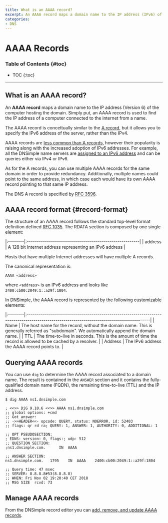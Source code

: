 ```yaml
---
title: What is an AAAA record?
excerpt: An AAAA record maps a domain name to the IP address (IPv6) of the computer hosting the domain.
categories:
- DNS
---
```


# AAAA Records

### Table of Contents {#toc}

* TOC
{:toc}

---

## What is an AAAA record?

An **AAAA record** maps a domain name to the IP address (Version 6) of the computer hosting the domain. Simply put, an AAAA record is used to find the IP address of a computer connected to the internet from a name.

The AAAA record is concettually similar to the [A record](/articles/a-record), but it allows you to specify the IPv6 address of the server, rather than the IPv4.

AAAA records are [less common than A records](/articles/common-dns-records), however their popularity is raising along with the increased adoption of IPv6 addresses. For example, all the DNSimple name servers are [assigned to an IPv6 address](/articles/ipv6-support) and can be queries either via IPv4 or IPv6.

As for the A records, you can use multiple AAAA records for the same domain in order to provide redundancy. Additionally, multiple names could point to the same address, in which case each would have its own AAAA record pointing to that same IP address.

The DNS A record is specified by [RFC 3596](https://tools.ietf.org/html/rfc3596).


## AAAA record format {#record-format}

The structure of an AAAA record follows the standard top-level format definition defined [RFC 1035](https://tools.ietf.org/html/rfc1035#section-3.2.1). The RDATA section is composed by one single element:

|:--------|:--------------------------------------------------------|
| address | A 128 bit Internet address representing an IPv6 address |

Hosts that have multiple Internet addresses will have multiple A records.

The canonical representation is:

```
AAAA <address>
```

where `<address>` is an IPv6 address and looks like `2400:cb00:2049:1::a29f:1804`.

In DNSimple, the AAAA record is represented by the following customizable elements:

|:--------|:-------------------------------------------------------------------------------------------------------------------------------------------|
| Name    | The host name for the record, without the domain name. This is generally referred as "subdomain". We automatically append the domain name. |
| TTL     | The time-to-live in seconds. This is the amount of time the record is allowed to be cached by a resolver.                                  |
| Address | The IPv6 address the AAAA record points to.                                                                                                |


## Querying AAAA records

You can use `dig` to determine the AAAA record associated to a domain name. The result is contained in the `ANSWER` section and it contains the fully-qualified domain name (FQDN), the remaining time-to-live (TTL) and the IP address.

```
$ dig AAAA ns1.dnsimple.com

; <<>> DiG 9.10.6 <<>> AAAA ns1.dnsimple.com
;; global options: +cmd
;; Got answer:
;; ->>HEADER<<- opcode: QUERY, status: NOERROR, id: 52403
;; flags: qr rd ra; QUERY: 1, ANSWER: 1, AUTHORITY: 0, ADDITIONAL: 1

;; OPT PSEUDOSECTION:
; EDNS: version: 0, flags:; udp: 512
;; QUESTION SECTION:
;ns1.dnsimple.com.		IN	AAAA

;; ANSWER SECTION:
ns1.dnsimple.com.	1795	IN	AAAA	2400:cb00:2049:1::a29f:1804

;; Query time: 47 msec
;; SERVER: 8.8.8.8#53(8.8.8.8)
;; WHEN: Fri Nov 02 19:20:40 CET 2018
;; MSG SIZE  rcvd: 73
```


## Manage AAAA records

From the DNSimple record editor you can [add, remove, and update AAAA records](/articles/manage-aaaa-record).
